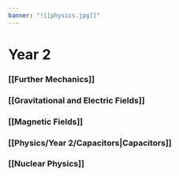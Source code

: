 ```yaml
---
banner: "![[physics.jpg]]"
---
```

# Year 2

### [[Further Mechanics]]

### [[Gravitational and Electric Fields]]

### [[Magnetic Fields]]

### [[Physics/Year 2/Capacitors|Capacitors]]

### [[Nuclear Physics]]
